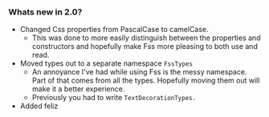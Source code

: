### Whats new in 2.0?

- Changed Css properties from PascalCase to camelCase.
    - This was done to more easily distinguish between the properties and constructors and hopefully make Fss more pleasing to both use and read.
- Moved types out to a separate namespace `FssTypes`
    - An annoyance I've had while using Fss is the messy namespace. Part of that comes from all the types. Hopefully moving them out will make it a better experience.
    - Previously you had to write `TextDecorationTypes.`
- Added feliz